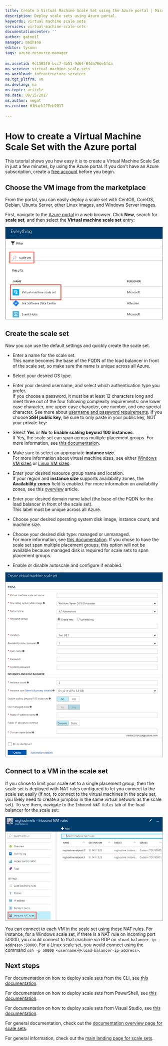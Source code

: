 ```yaml
---
title: Create a Virtual Machine Scale Set using the Azure portal | Microsoft Docs
description: Deploy scale sets using Azure portal.
keywords: virtual machine scale sets
services: virtual-machine-scale-sets
documentationcenter: ''
author: gatneil
manager: madhana
editor: tysonn
tags: azure-resource-manager

ms.assetid: 9c1583f0-bcc7-4b51-9d64-84da76de1fda
ms.service: virtual-machine-scale-sets
ms.workload: infrastructure-services
ms.tgt_pltfrm: vm
ms.devlang: na
ms.topic: article
ms.date: 09/15/2017
ms.author: negat
ms.custom: H1Hack27Feb2017

---
```

# How to create a Virtual Machine Scale Set with the Azure portal
This tutorial shows you how easy it is to create a Virtual Machine Scale Set in just a few minutes, by using the Azure portal. If you don't have an Azure subscription, create a [free account](https://azure.microsoft.com/free/) before you begin.

## Choose the VM image from the marketplace
From the portal, you can easily deploy a scale set with CentOS, CoreOS, Debian, Ubuntu Server, other Linux images, and Windows Server images.

First, navigate to the [Azure portal](https://portal.azure.com) in a web browser. Click **New**, search for **scale set**, and then select the **Virtual machine scale set** entry:

![azure virtual machine scale set portal search](./media/virtual-machine-scale-sets-portal-create/portal-search.png)

## Create the scale set
Now you can use the default settings and quickly create the scale set.

* Enter a name for the scale set.  
This name becomes the base of the FQDN of the load balancer in front of the scale set, so make sure the name is unique across all Azure.

* Select your desired OS type.

* Enter your desired username, and select which authentication type you prefer.  
If you choose a password, it must be at least 12 characters long and meet three out of the four following complexity requirements: one lower case character, one upper case character, one number, and one special character. See more about [username and password requirements](../virtual-machines/windows/faq.md#what-are-the-username-requirements-when-creating-a-vm). If you choose **SSH public key**, be sure to only paste in your public key, *NOT* your private key:

* Select **Yes** or **No** to **Enable scaling beyond 100 instances**.  
If Yes, the scale set can span across multiple placement groups. For more information, see [this documentation](./virtual-machine-scale-sets-placement-groups.md).

* Make sure to select an appropriate **instance size**.  
For more information about virtual machine sizes, see either [Windows VM sizes](..\virtual-machines\windows\sizes.md) or [Linux VM sizes](..\virtual-machines\linux\sizes.md).

* Enter your desired resource group name and location.  
If your region and **instance size** supports availability zones, the **Availability zones** field is enabled. For more information on availability zones, see this [overview](../availability-zones/az-overview.md) article.

* Enter your desired domain name label (the base of the FQDN for the load balancer in front of the scale set).  
This label must be unique across all Azure.

* Choose your desired operating system disk image, instance count, and machine size.

* Choose your desired disk type: managed or unmanaged.  
For more information, see [this documentation](./virtual-machine-scale-sets-managed-disks.md). If you chose to have the scale set span multiple placement groups, this option will not be available because managed disk is required for scale sets to span placement groups.

* Enable or disable autoscale and configure if enabled.

![azure virtual machine scale set portal create prompt](./media/virtual-machine-scale-sets-portal-create/portal-create.png)

## Connect to a VM in the scale set
If you chose to limit your scale set to a single placement group, then the scale set is deployed with NAT rules configured to let you connect to the scale set easily (if not, to connect to the virtual machines in the scale set, you likely need to create a jumpbox in the same virtual network as the scale set). To see them, navigate to the `Inbound NAT Rules` tab of the load balancer for the scale set:

![azure virtual machine scale set portal nat rules](./media/virtual-machine-scale-sets-portal-create/portal-nat-rules.png)

You can connect to each VM in the scale set using these NAT rules. For instance, for a Windows scale set, if there is a NAT rule on incoming port 50000, you could connect to that machine via RDP on `<load-balancer-ip-address>:50000`. For a Linux scale set, you would connect using the command `ssh -p 50000 <username>@<load-balancer-ip-address>`.

## Next steps
For documentation on how to deploy scale sets from the CLI, see [this documentation](virtual-machine-scale-sets-cli-quick-create.md).

For documentation on how to deploy scale sets from PowerShell, see [this documentation](virtual-machine-scale-sets-windows-create.md).

For documentation on how to deploy scale sets from Visual Studio, see [this documentation](virtual-machine-scale-sets-vs-create.md).

For general documentation, check out the [documentation overview page for scale sets](virtual-machine-scale-sets-overview.md).

For general information, check out the [main landing page for scale sets](https://azure.microsoft.com/services/virtual-machine-scale-sets/).

